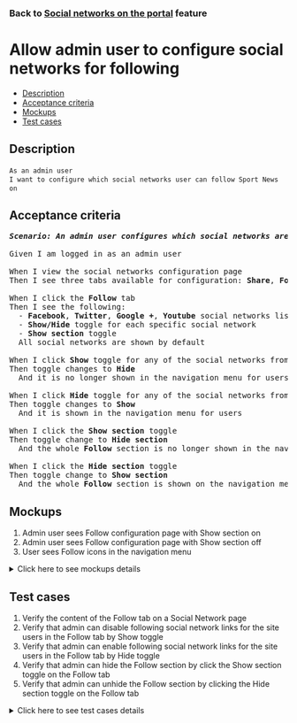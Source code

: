 ### Back to [Social networks on the portal](../../) feature

# Allow admin user to configure social networks for following

- [Description](#description)
- [Acceptance criteria](#acceptance-criteria)
- [Mockups](#mockups)
- [Test cases](#test-cases)

## Description

    As an admin user
    I want to configure which social networks user can follow Sport News on

## Acceptance criteria

<pre>
<b><i>Scenario: An admin user configures which social networks are to be used for following</i></b>

Given I am logged in as an admin user

When I view the social networks configuration page
Then I see three tabs available for configuration: <b>Share</b>, <b>Follow</b>, <b>Log In/Sign Up</b>

When I click the <b>Follow</b> tab
Then I see the following:
  - <b>Facebook</b>, <b>Twitter</b>, <b>Google +</b>, <b>Youtube</b> social networks list that can be used to follow the Sport News page on the social networks
  - <b>Show/Hide</b> toggle for each specific social network
  - <b>Show section</b> toggle
  All social networks are shown by default

When I click <b>Show</b> toggle for any of the social networks from the list
Then toggle changes to <b>Hide</b>
  And it is no longer shown in the navigation menu for users

When I click <b>Hide</b> toggle for any of the social networks from the list
Then toggle changes to <b>Show</b>
  And it is shown in the navigation menu for users

When I click the <b>Show section</b> toggle
Then toggle change to <b>Hide section</b>
  And the whole <b>Follow</b> section is no longer shown in the navigation menu for users

When I click the <b>Hide section</b> toggle
Then toggle change to <b>Show section</b>
  And the whole <b>Follow</b> section is shown on the navigation menu for users
</pre>

## Mockups

1. Admin user sees Follow configuration page with Show section on
2. Admin user sees Follow configuration page with Show section off
3. User sees Follow icons in the navigation menu

<details>
  <summary>Click here to see mockups details</summary>

**1. Admin user sees Follow configuration page with Show section on:**

![Admin user sees Follow configuration page with Show section on](/products/sport_news_portal/web_application_features/social_networks/images/following_configuration_page.png)

**2. Admin user sees Follow configuration page with Show section off:**

![Admin user sees Follow configuration page with Show section off](/products/sport_news_portal/web_application_features/social_networks/images/following_configuration_page_section_off.png)

**3. User sees Follow icons in the site header:**

![User sees Follow icons in the navigation menu](/products/sport_news_portal/web_application_features/social_networks/images/share_and_follow_on_page.png)

</details>

## Test cases

1. Verify the content of the Follow tab on a Social Network page
2. Verify that admin can disable following social network links for the site users in the Follow tab by Show toggle
3. Verify that admin can enable following social network links for the site users in the Follow tab by Hide toggle
4. Verify that admin can hide the Follow section by click the Show section toggle on the Follow tab
5. Verify that admin can unhide the Follow section by clicking the Hide section toggle on the Follow tab

<details>
  <summary>Click here to see test cases details</summary>

### **#1. Verify the content of the Follow tab on a Social Network page**

|Preconditions|Steps|Expected result
--------------|-----|----------
|- Log in by admin account</br>- Go to the <b>Social Networks</b> configuration page|1) Examine the content on the <b>Follow</b> tab|1) There is the social network list: <b>Facebook</b>, <b>Twitter</b>, <b>Google +</b>, <b>Youtube</b>. The <b>Show/Hide</b> toggle to activate/deactivate a specific social network and the <b>Show section</b> toggle|

### **#2. Verify that admin can disable following social network links for the site users in the Follow tab by Show toggle**

|Preconditions|Steps|Expected result
--------------|-----|----------
|- Log in by admin account</br>- Go to the <b>Social Networks</b> configuration page -> <b>Follow</b> tab</br>- All social networks are enabled for following|1) Click <b>Show</b> toggle for any social network from the list</br>2) Log out from admin account</br>3) Log in by user account</br>4) Check if the disabled social network is not visible for the site user|1) Toggle changed to <b>Hide</b></br>4) The disabled social network is not available for following|

### **#3. Verify that admin can enable following social network links for the site users in the Follow tab by Hide toggle**

|Preconditions|Steps|Expected result
--------------|-----|----------
|- Log in by admin account</br>- Go to the <b>Social Networks</b> configuration page -> <b>Follow</b> tab</br>- Some social networks are disabled for following|1) Click <b>Hide</b> toggle for any social network from the list</br>2) Log out from admin account</br>3) Log in by user account</br>4) Examine if enabled following social network is visible for site users|1) Toggle changed to <b>Show</b></br>4) The enabled social network is available for following|

### **#4. Verify that admin can hide the Follow section by click the Show section toggle on the Follow tab**

|Preconditions|Steps|Expected result
--------------|-----|----------
|- Log in by admin account</br>- Go to the <b>Social Networks</b> configuration page -> <b>Follow</b> tab</br>- <b>Show section</b> toggle is shown|1) Click <b>Show section</b> toggle</br>2) Log out by admin account</br>3) Log in by user account</br>4) Examine if the <b>Follow</b> section is present|1) Toggle changed to <b>Hide section</b></br>4) The <b>Follow</b> section is not visible for users|

### **#5. Verify that admin can unhide the Follow section by clicking the Hide section toggle on the Follow tab**

|Preconditions|Steps|Expected result
--------------|-----|----------
|- Log in by admin account</br>- Go to the <b>Social Networks</b> configuration page -> <b>Follow</b> tab</br>- <b>Hide section</b> is shown|1) Click <b>Hide section</b> toggle</br>2) Log out from admin account</br>3) Log in by user account</br>4) Check if the <b>Follow</b> section is present|1) Toggle changed to <b>Show section</b></br>4) The <b>Follow</b> section is visible for users|

</details>

